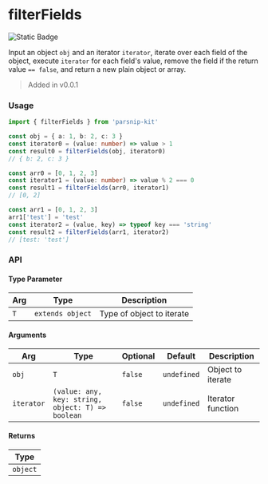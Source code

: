 # filterFields
![Static Badge](https://img.shields.io/badge/Coverage-100.00%-FF8C00)
      
Input an object `obj` and an iterator `iterator`, iterate over each field of the object, execute `iterator` for each field's value, remove the field if the return value `== false`, and return a new plain object or array.

> Added in v0.0.1



### Usage

```ts
import { filterFields } from 'parsnip-kit'

const obj = { a: 1, b: 2, c: 3 }
const iterator0 = (value: number) => value > 1
const result0 = filterFields(obj, iterator0)
// { b: 2, c: 3 }

const arr0 = [0, 1, 2, 3]
const iterator1 = (value: number) => value % 2 === 0
const result1 = filterFields(arr0, iterator1)
// [0, 2]

const arr1 = [0, 1, 2, 3]
arr1['test'] = 'test'
const iterator2 = (value, key) => typeof key === 'string'
const result2 = filterFields(arr1, iterator2)
// [test: 'test']
```


### API

#### Type Parameter

| Arg | Type | Description |
| --- | --- | --- |
| `T` | `extends object` | Type of object to iterate |

#### Arguments

| Arg | Type | Optional | Default | Description |
| --- | --- | --- | --- | --- |
| `obj` | `T` | `false` | `undefined` | Object to iterate |
| `iterator` | `(value: any, key: string, object: T) => boolean` | `false` | `undefined` | Iterator function |

#### Returns

| Type |
| ---  |
| `object`  |